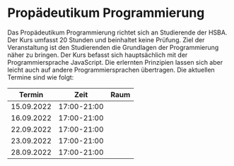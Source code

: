 # Propädeutikum Programmierung

Das Propädeutikum Programmierung richtet sich an Studierende der HSBA. Der Kurs umfasst 20 Stunden und beinhaltet keine Prüfung. Ziel der Veranstaltung ist den Studierenden die Grundlagen der Programmierung näher zu bringen. Der Kurs befasst sich hauptsächlich mit der Programmiersprache JavaScript. Die erlernten Prinzipien lassen sich aber leicht auch auf andere Programmiersprachen übertragen. Die aktuellen Termine sind wie folgt: 

  |  Termin  |     Zeit    | Raum |
  |----------|:-----------:|------|
  |15.09.2022|17:00-21:00  |      |
  |16.09.2022|17:00-21:00  |      |
  |22.09.2022|17:00-21:00  |      |
  |23.09.2022|17:00-21:00  |      |
  |28.09.2022|17:00-21:00  |      |
